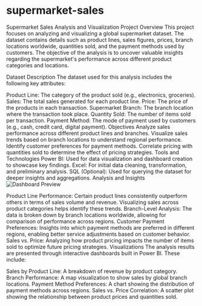 # supermarket-sales
Supermarket Sales Analysis and Visualization
Project Overview
This project focuses on analyzing and visualizing a global supermarket dataset. The dataset contains details such as product lines, sales figures, prices, branch locations worldwide, quantities sold, and the payment methods used by customers. The objective of the analysis is to uncover valuable insights regarding the supermarket's performance across different product categories and locations.

Dataset Description
The dataset used for this analysis includes the following key attributes:

Product Line: The category of the product sold (e.g., electronics, groceries).
Sales: The total sales generated for each product line.
Price: The price of the products in each transaction.
Supermarket Branch: The branch location where the transaction took place.
Quantity Sold: The number of items sold per transaction.
Payment Method: The mode of payment used by customers (e.g., cash, credit card, digital payment).
Objectives
Analyze sales performance across different product lines and branches.
Visualize sales trends based on branch locations to understand regional performance.
Identify customer preferences for payment methods.
Correlate pricing with quantities sold to determine the effect of pricing strategies.
Tools and Technologies
Power BI: Used for data visualization and dashboard creation to showcase key findings.
Excel: For initial data cleaning, transformation, and preliminary analysis.
SQL (Optional): Used for querying the dataset for deeper insights and aggregations.
Analysis and Insights
![Dashboard Preview](C:\Users\mohse\OneDrive)



Product Line Performance: Certain product lines consistently outperform others in terms of sales volume and revenue. Visualizing sales across product categories helps identify these trends.
Branch-Level Analysis: The data is broken down by branch locations worldwide, allowing for comparison of performance across regions.
Customer Payment Preferences: Insights into which payment methods are preferred in different regions, enabling better service adjustments based on customer behavior.
Sales vs. Price: Analyzing how product pricing impacts the number of items sold to optimize future pricing strategies.
Visualizations
The analysis results are presented through interactive dashboards built in Power BI. These include:

Sales by Product Line: A breakdown of revenue by product category.
Branch Performance: A map visualization to show sales by global branch locations.
Payment Method Preferences: A chart showing the distribution of payment methods across regions.
Sales vs. Price Correlation: A scatter plot showing the relationship between product prices and quantities sold.
